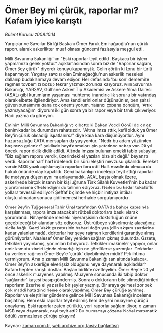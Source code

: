 # Ömer Bey mi çürük, raporlar mı? Kafam iyice karıştı

*Bülent Korucu 2008.10.14*

<tr><td class="metin" colspan="2" style="padding-top: 20px; padding-left: 5px; padding-right: 10px;">Yargıçlar ve Savcılar Birliği Başkanı Ömer Faruk Eminağaoğlu'nun çürük raporu alarak askerlikten muaf olması gündemi fazlasıyla meşgul etti.</td></tr><tr><td class="metin" colspan="2" style="padding-top: 20px; padding-left: 5px; padding-right: 10px;"><p>Milli Savunma Bakanlığı'nın "Eski raporlar teyit edildi. Başkaca bir işlem yapmamıza gerek yoktur." açıklamasından sonra biz de "Raporlar sağlam, Ömer Bey çürük" diyerek konuyu kapamıştık. Gelin görün ki konu bir türlü kapanmıyor. Yargıtay savcısı olan Eminağaoğlu'nun askerlik meselesi dallanıp budaklanmaya devam ediyor. Her defasında 'bu son' dememize rağmen tövbemizi bozup tekrar yazmak zorunda kalıyoruz. Milli Savunma Bakanlığı, YARSAV, Gülhane Askerî Tıp Akademisi ve Askere Alma Dairesi (ASAL) gibi kurumların yaşaması muhtemel inandırıcılık sorunu bir vatandaş olarak elbette ilgilendiriyor. Ama kendilerini onlar düşünsünler, ben şahsi güven bunalımımı daha çok önemsiyorum. Yalancı çobana döndüm, 'Artık yazmayacağım' diyorum iki gün sonra ya bir rapor veya bir tanık çıkıveriyor. Hadi yazma da göreyim.
<p>Eminim Milli Savunma Bakanlığı ve elbette ki Bakan Vecdi Gönül de en az benim kadar bu durumdan rahatsızdır. "Altına imza attık, kefil olduk ya Ömer Bey'in çürük olmadığı ispatlanırsa" diye kara kara düşünüyordur. Aynı huzursuzluğu GATA mensupları da yaşıyordur. "Nedir bu adam yüzünden başımıza gelenler" şeklinde hayıflanmaları için yeterince sebep var. 20 yıl önceki rapor didik didik edildi. Altında imzası bulunan emekli tabip subaylar, "Biz sağlam raporu verdik, üzerindeki el yazıları bize ait değil." beyanatı verdi. Raporlar harf harf irdelendi, bir sürü eleştiri mevzusu çıkarıldı. Bereket versin MSB yazılı açıklamayla raporları ibra etti! Halk nezdinde olmasa da hukuk önünde olay kapatıldı. Gerçi bakanlığın inceleyip teyit ettiği raporlar ile medyaya düşen aynı mı anlayamadık. ASAL başta olmak üzere, askeriyede birçok insanın bir kişi uğruna Türk Silahlı Kuvvetleri'nin bu kadar yıpratılmasına öfkelendiğini de tahmin ediyoruz. Neden bu kadar tekellüflü yollara tevessül ediliyor? Şeffaf biçimde ve hiçbir imtiyaz intibaı oluşturulmadan sonuca gidilmemesi herhalde sorgulanıyordur. 
<p>Ömer Bey'in Tuğgeneral Tahir Ünal tarafından GATA'da bahçe kapısında karşılanması, rapora imza atacak alt rütbeli doktorlara baskı olarak yorumlandı. Nihayetinde mesleki hiyerarşisinin doktorluğun önüne geçebileceği bir alandan söz ediyoruz. Üst rütbeye yükselmeniz alacağınız sicile bağlı. Gerçi Vakit gazetesinin haberi doğruysa (dün akşam saatlerine kadar yalanlanmadı), doktorlar her şeye rağmen kendilerini garantiye almış görünüyorlar. Maalesef Ömer Bey yeniden sağlam çıkmış durumda. Gazete, tetkikleri yayınlamış, yorumları bilmiyoruz. Tetkikleri makineler yapıyor, onlar emir komuta zinciri içinde olmadığı için ne gördülerse yazmışlar. Doktorlar bu verilere rağmen Ömer Bey'e 'çürük' diyebilmişler midir? Pek ihtimal vermiyorum. Ama o zaman Milli Savunma Bakanlığı zan altında kalacak. Ömer Bey'in askerliğe elverişsiz olduğunu neye dayanarak açıkladılar? Kafam hepten karıştı dostlar. Baştan birlikte özetleyelim. Ömer Bey'e 20 yıl önce askerlik muayenesi yapılmış. Muayene sonucunda iki tabip doktor 'sağlamdır' kaşesi basıp göndermiş. Sonra o doktorların bile bilmediği birileri raporların üzerine el yazısı ile bir şeyler yazmış. Bir araya gelmesi zor pek çok maddi hata zincirleme olarak yapılmış. Ömer Bey çürüğe ayrılmış. Raporlar ve eleştiriler gündeme gelince Milli Savunma Bakanlığı inceleme başlatmış. Hem eski raporlar teyit edilmiş hem de yeni muayene çürüğü onaylamış. Eski raporlar zaten çürüktü, yeni raporlar sağlam diyor, o zaman MSB neye dayanarak, neyi teyit etti? Bu bulmacayı çözene Nobel matematik ödülü vermezlerse çürüğe çıkayım!<br/></p></p></p></td></tr>

Kaynak: [zaman.com.tr](http://zaman.com.tr/yazar.do?yazino=748956), [web.archive.org (arşiv bağlantısı)](http://web.archive.org/web/20081017024944/http://www.zaman.com.tr:80/yazar.do?yazino=748956)
